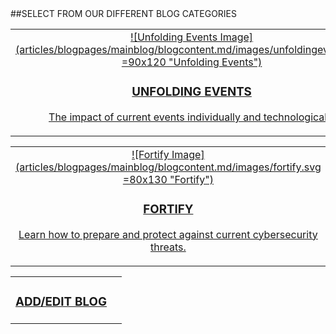 <div class="mainblog" markdown="1">
##SELECT FROM OUR DIFFERENT BLOG CATEGORIES

|   |   |
|:------:|:----------:|
|[![Unfolding Events Image] (articles/blogpages/mainblog/blogcontent.md/images/unfoldingevents.svg =90x120 "Unfolding Events")<h3>UNFOLDING EVENTS</h3><p class="content">The impact of current events individually and technologically</p>]({{#makeLink}}./bloglist.html?blogs_path=blogpages/bloglist/unfoldingevents.md&menu_path=/{{/makeLink}}) | [![Innovation Image] (articles/blogpages/mainblog/blogcontent.md/images/innovation.svg =90x130 "Innovation")<h3>INNOVATION</h3><p class="content">When new challenges spark great innovation.</p>]({{#makeLink}}./bloglist.html?blogs_path=blogpages/bloglist/innovation.md&menu_path=/{{/makeLink}}) |

|   |   |
|:------:|:----------:|
|[![Fortify Image] (articles/blogpages/mainblog/blogcontent.md/images/fortify.svg =80x130 "Fortify")<h3>FORTIFY</h3><p class="content">Learn how to prepare and protect against current cybersecurity threats.</p>]({{#makeLink}}./bloglist.html?blogs_path=blogpages/bloglist/fortify.md&menu_path=/{{/makeLink}}) | [![Breakdown Image] (articles/blogpages/mainblog/blogcontent.md/images/breakdown.svg =80x110 "Breakdown")<h3>BREAKDOWN</h3><p class="content">In depth but easy to understand analyses of cyber threats.</p>]({{#makeLink}}./bloglist.html?blogs_path=blogpages/bloglist/breakdown.md&menu_path=/{{/makeLink}}) |
</div>

|   |   |
|:------:|:----------:|
|[<h3>ADD/EDIT BLOG</h3>]({{#makeLink}}./login.html{{/makeLink}}) |   |
</div>
